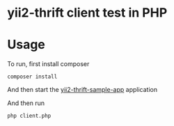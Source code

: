 # yii2-thrift client test in PHP

# Usage

To run, first install composer

```
composer install
```

And then start the [yii2-thrift-sample-app](https://github.com/petrabarus/yii2-thrift-test-app) application

And then run

```
php client.php
```
